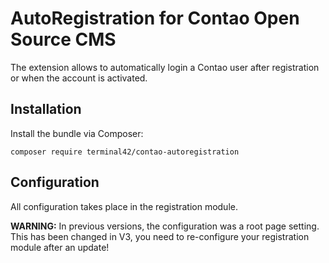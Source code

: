 # AutoRegistration for Contao Open Source CMS

The extension allows to automatically login a Contao user after
registration or when the account is activated.


## Installation

Install the bundle via Composer:

```
composer require terminal42/contao-autoregistration
```


## Configuration

All configuration takes place in the registration module.

**WARNING:** In previous versions, the configuration was a
root page setting. This has been changed in V3, you need
to re-configure your registration module after an update!
